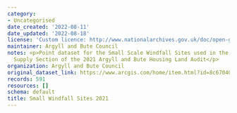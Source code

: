 ```yaml
---
category:
- Uncategorised
date_created: '2022-08-11'
date_updated: '2022-08-18'
license: 'Custom licence: http://www.nationalarchives.gov.uk/doc/open-government-licence/version/3/'
maintainer: Argyll and Bute Council
notes: <p>Point dataset for the Small Scale Windfall Sites used in the Housing Land
  Supply Section of the 2021 Argyll and Bute Housing Land Audit</p>
organization: Argyll and Bute Council
original_dataset_link: https://www.arcgis.com/home/item.html?id=8c67040458384c8b98a330644f0f7392
records: 591
resources: []
schema: default
title: Small Windfall Sites 2021
---
```

